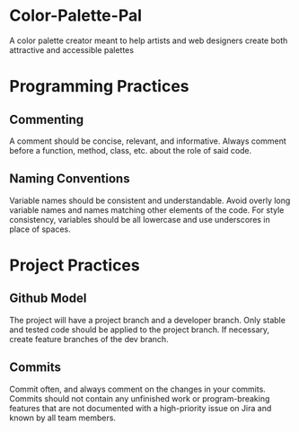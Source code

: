 # Color-Palette-Pal
A color palette creator meant to help artists and web designers create both attractive and accessible palettes

# Programming Practices
## Commenting
A comment should be concise, relevant, and informative. Always comment before a function, method, class, etc. about the role of said code.
## Naming Conventions
Variable names should be consistent and understandable. Avoid overly long variable names and names matching other elements of the code. For style consistency, variables should be all lowercase and use underscores in place of spaces.

# Project Practices
## Github Model
The project will have a project branch and a developer branch. Only stable and tested code should be applied to the project branch. If necessary, create feature branches of the dev branch.
## Commits
Commit often, and always comment on the changes in your commits. Commits should not contain any unfinished work or program-breaking features that are not documented with a high-priority issue on Jira and known by all team members.
